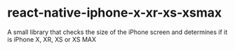 # react-native-iphone-x-xr-xs-xsmax
A small library that checks the size of the iPhone screen and determines if it is iPhone X, XR, XS or XS MAX
